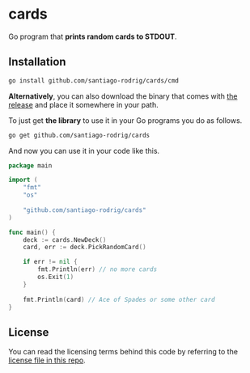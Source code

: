 # cards

Go program that **prints random cards to STDOUT**.

## Installation

```bash
go install github.com/santiago-rodrig/cards/cmd
```

**Alternatively**, you can also download the binary
that comes with
[the release]()
and place it
somewhere in your path.

To just get **the library** to use it in your Go
programs you do as follows.

```bash
go get github.com/santiago-rodrig/cards
```

And now you can use it in your code like this.

```go
package main

import (
	"fmt"
	"os"
	
	"github.com/santiago-rodrig/cards"
)

func main() {
	deck := cards.NewDeck()
	card, err := deck.PickRandomCard()

	if err != nil {
		fmt.Println(err) // no more cards
		os.Exit(1)
    }
    
    fmt.Println(card) // Ace of Spades or some other card
}
```

## License

You can read the licensing terms behind this code
by referring to the
[license file in this repo](./LICENSE).